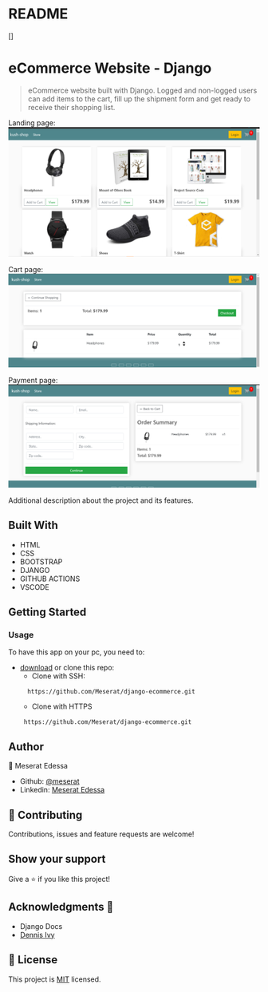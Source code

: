 # README
<!--
This README would normally document whatever steps are necessary to get the
application up and running.

Things you may want to c<!--
*** Thanks for checking out this README Template. If you have a suggestion that would
*** make this better, please fork the repo and create a pull request or simply open
*** an issue with the tag "enhancement".
*** Thanks again! Now go create something AMAZING! :D
-->

<!-- PROJECT SHIELDS -->
<!--
*** I'm using markdown "reference style" links for readability.
*** Reference links are enclosed in brackets [ ] instead of parentheses ( ).
*** See the bottom of this document for the declaration of the reference variables
*** for contributors-url, forks-url, etc. This is an optional, concise syntax you may use.
*** https://www.markdownguide.org/basic-syntax/#reference-style-links
-->
[]
# eCommerce Website - Django

>  eCommerce website built with Django. Logged and non-logged users can add items to the cart, fill up the shipment form and get ready to receive their shopping list.

Landing page:
![screenshot](./assets/screenshot.png)

Cart page:
![screenshot](./assets/screenshot1.png)

Payment page:
![screenshot](./assets/screenshot2.png)

Additional description about the project and its features.

## Built With

- HTML 
- CSS
- BOOTSTRAP
- DJANGO
- GITHUB ACTIONS
- VSCODE

## Getting Started
### Usage
To have this app on your pc, you need to:
* [download](https://github.com/Meserat/django-ecommerce/archive/refs/heads/main.zip) or clone this repo:
  - Clone with SSH:
  ```
    https://github.com/Meserat/django-ecommerce.git
  ```
  - Clone with HTTPS
  ```
   https://github.com/Meserat/django-ecommerce.git
  ```

## Author

👤 Meserat Edessa 
- Github: [@meserat](https://github.com/meserat) 
- Linkedin: [Meserat Edessa](https://www.linkedin.com/in/meserat-edessa-2494421ba/) 

## 🤝 Contributing

Contributions, issues and feature requests are welcome!



## Show your support

Give a ⭐️ if you like this project!

## Acknowledgments 🚀

- Django Docs
- [Dennis Ivy](https://twitter.com/dennisivy11)

## 📝 License

This project is [MIT](lic.url) licensed.

<!-- MARKDOWN LINKS & IMAGES -->
<!-- https://www.markdownguide.org/basic-syntax/#reference-style-links -->

